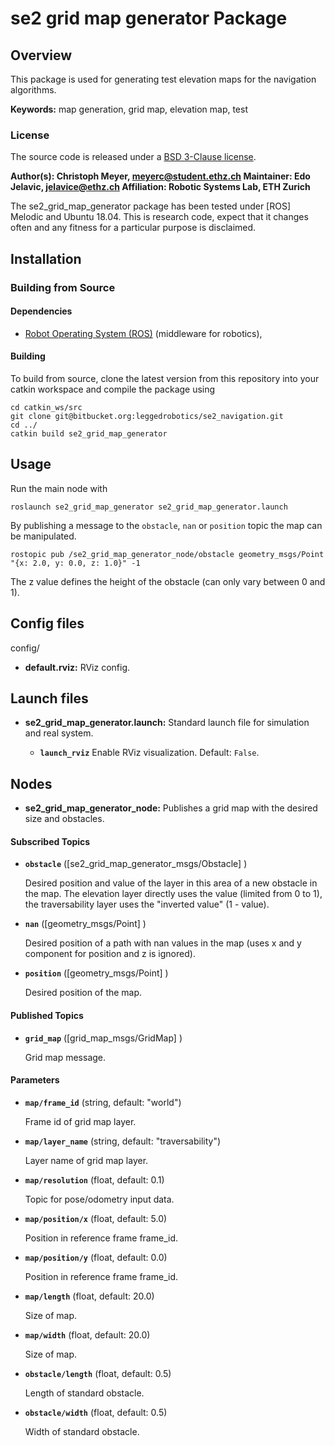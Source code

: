 # se2 grid map generator Package

## Overview

This package is used for generating test elevation maps for the navigation algorithms.

**Keywords:** map generation, grid map, elevation map, test

### License

The source code is released under a [BSD 3-Clause license](ros_package_template/LICENSE).

**Author(s): Christoph Meyer, [meyerc@student.ethz.ch](meyerc@student.ethz.ch)
**Maintainer:** Edo Jelavic, [jelavice@ethz.ch](jelavice@ethz.ch)
Affiliation: Robotic Systems Lab, ETH Zurich**

The se2_grid_map_generator package has been tested under [ROS] Melodic and Ubuntu 18.04. This is research code, expect 
that it changes often and any fitness for a particular purpose is disclaimed.


## Installation

### Building from Source

#### Dependencies

- [Robot Operating System (ROS)](http://wiki.ros.org) (middleware for robotics),

#### Building

To build from source, clone the latest version from this repository into your catkin workspace and compile the package using

	cd catkin_ws/src
	git clone git@bitbucket.org:leggedrobotics/se2_navigation.git	
	cd ../
	catkin build se2_grid_map_generator


## Usage

Run the main node with

	roslaunch se2_grid_map_generator se2_grid_map_generator.launch
	
By publishing a message to the `obstacle`, `nan` or `position` topic the map can be manipulated.
 
    rostopic pub /se2_grid_map_generator_node/obstacle geometry_msgs/Point "{x: 2.0, y: 0.0, z: 1.0}" -1

The z value defines the height of the obstacle (can only vary between 0 and 1).
    
## Config files

config/

* **default.rviz:** RViz config.

## Launch files

* **se2_grid_map_generator.launch:** Standard launch file for simulation and real system.
    
     - **`launch_rviz`** Enable RViz visualization. Default: `False`.
     
## Nodes

* **se2_grid_map_generator_node:**  Publishes a grid map with the desired size and obstacles.

#### Subscribed Topics 

* **`obstacle`** ([se2_grid_map_generator_msgs/Obstacle] )

	Desired position and value of the layer in this area of a new obstacle in the map. The elevation layer directly uses 
    the value (limited from 0 to 1), the traversability layer uses the "inverted value" (1 - value).

* **`nan`** ([geometry_msgs/Point] )

  Desired position of a path with nan values in the map (uses x and y component for position and z is ignored).

* **`position`** ([geometry_msgs/Point] )

	Desired position of the map.
	
#### Published Topics

* **`grid_map`** ([grid_map_msgs/GridMap] )

	Grid map message. 

#### Parameters

* **`map/frame_id`** (string, default: "world")

    Frame id of grid map layer.
    
* **`map/layer_name`** (string, default: "traversability")

    Layer name of grid map layer.
    	
* **`map/resolution`** (float, default: 0.1)

	Topic for pose/odometry input data.
	
* **`map/position/x`** (float, default: 5.0)

	Position in reference frame frame_id.

* **`map/position/y`** (float, default: 0.0)

    Position in reference frame frame_id.
	
* **`map/length`** (float, default: 20.0)

	Size of map.

* **`map/width`** (float, default: 20.0)

	Size of map.
	
* **`obstacle/length`** (float, default: 0.5)

	Length of standard obstacle.
	
* **`obstacle/width`** (float, default: 0.5)

	Width of standard obstacle.